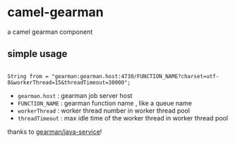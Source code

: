 # camel-gearman
a camel gearman component
## simple usage
<pre><code>
String from = "gearman:gearman.host:4730/FUNCTION_NAME?charset=utf-8&workerThread=15&threadTimeout=30000";
</code></pre>
- `gearman.host`  : gearman job server host
- `FUNCTION_NAME` : gearman function name , like a queue name
- `workerThread`  : worker thread number in worker thread pool
- `threadTimeout` : max idle time of the worker thread in worker thread pool 

thanks to [gearman/java-service](https://github.com/gearman/java-service)!